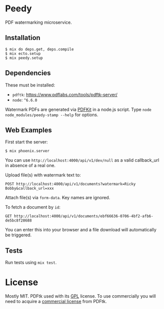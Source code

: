 # Peedy

PDF watermarking microservice.

## Installation

```
$ mix do deps.get, deps.compile
$ mix ecto.setup
$ mix peedy.setup
```

## Dependencies

These must be installed:

- `pdftk`: https://www.pdflabs.com/tools/pdftk-server/
- `node`: `^6.6.0`

Watermark PDFs are generated via [PDFKit](http://pdfkit.org/) in a node.js script. Type `node node_modules/peedy-stamp --help` for options.

## Web Examples

First start the server:

```
$ mix phoenix.server
```

You can use `http://localhost:4000/api/v1/dev/null` as a valid callback_url in absence of a real one.

Upload file(s) with watermark text to:

```
POST http://localhost:4000/api/v1/documents?watermark=Ricky Bobby&callback_url=xxx
```

Attach file(s) via `form-data`. Key names are ignored.

To fetch a document by `id`:

```
GET http://localhost:4000/api/v1/documents/ebf66636-0706-4bf2-afb6-de5bc8f28688
```

You can enter this into your browser and a file download will automatically be triggered.

## Tests

Run tests using `mix test`.

# License

Mostly MIT. PDFtk used with its [GPL](https://www.pdflabs.com/docs/pdftk-license/gnu_general_public_license_2.txt) license. To use commercially you will need to acquire a [commercial license](https://www.pdflabs.com/docs/pdftk-license/) from
PDFtk.